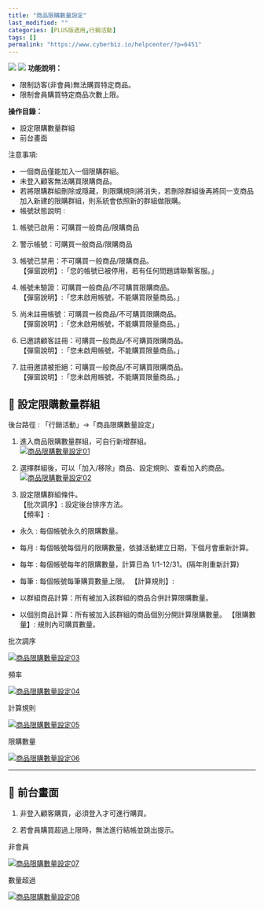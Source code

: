 ```yaml
---
title: "商品限購數量設定"
last_modified: ""
categories: [PLUS版適用,行銷活動]
tags: []
permalink: "https://www.cyberbiz.io/helpcenter/?p=6451"
---
```


![](https://www.cyberbiz.io/helpcenter/wp-content/uploads/一般版2.png)
![](https://www.cyberbiz.io/helpcenter/wp-content/uploads/PLUS版3.png)
**功能說明：**  

* 限制訪客(非會員)無法購買特定商品。
* 限制會員購買特定商品次數上限。

**操作目錄：**

* 設定限購數量群組
* 前台畫面

注意事項:  

* 一個商品僅能加入一個限購群組。
* 未登入顧客無法購買限購商品。
* 若將限購群組刪除或隱藏，則限購規則將消失，若刪除群組後再將同一支商品加入新建的限購群組，則系統會依照新的群組做限購。
* 帳號狀態說明 : 
1. 帳號已啟用：可購買一般商品/限購商品
2. 警示帳號：可購買一般商品/限購商品
3. 帳號已禁用：不可購買一般商品/限購商品。  
【彈窗說明】:「您的帳號已被停用，若有任何問題請聯繫客服。」

4. 帳號未驗證：可購買一般商品/不可購買限購商品。  
【彈窗說明】:「您未啟用帳號，不能購買限量商品。」

5. 尚未註冊帳號：可購買一般商品/不可購買限購商品。  
【彈窗說明】:「您未啟用帳號，不能購買限量商品。」

6. 已邀請顧客註冊：可購買一般商品/不可購買限購商品。  
【彈窗說明】:「您未啟用帳號，不能購買限量商品。」

7. 註冊邀請被拒絕：可購買一般商品/不可購買限購商品。  
【彈窗說明】:「您未啟用帳號，不能購買限量商品。」



## 📌 設定限購數量群組


後台路徑 :  「行銷活動」→「商品限購數量設定」  


1. 進入商品限購數量群組，可自行新增群組。  
[![商品限購數量設定01](https://www.cyberbiz.io/support/wp-content/uploads/商品限購數量設定01.png)](https://www.cyberbiz.io/support/wp-content/uploads/商品限購數量設定01.png)



2. 選擇群組後，可以「加入/移除」商品、設定規則、查看加入的商品。  
[![商品限購數量設定02](https://www.cyberbiz.io/support/wp-content/uploads/商品限購數量設定02.png)](https://www.cyberbiz.io/support/wp-content/uploads/商品限購數量設定02.png)



3. 設定限購群組條件。  
【批次調序】: 設定後台排序方法。  
【頻率】:

* 永久 : 每個帳號永久的限購數量。
* 每月 : 每個帳號每個月的限購數量，依據活動建立日期，下個月會重新計算。
* 每年 : 每個帳號每年的限購數量，計算日為 1/1-12/31。(隔年則重新計算)
* 每筆 : 每個帳號每筆購買數量上限。
【計算規則】:

* 以群組商品計算：所有被加入該群組的商品合併計算限購數量。
* 以個別商品計算：所有被加入該群組的商品個別分開計算限購數量。
【限購數量】: 規則內可購買數量。  


批次調序

[![商品限購數量設定03](https://www.cyberbiz.io/support/wp-content/uploads/商品限購數量設定03.png)](https://www.cyberbiz.io/support/wp-content/uploads/商品限購數量設定03.png)

頻率

[![商品限購數量設定04](https://www.cyberbiz.io/support/wp-content/uploads/商品限購數量設定04.png)](https://www.cyberbiz.io/support/wp-content/uploads/商品限購數量設定04.png)

計算規則

[![商品限購數量設定05](https://www.cyberbiz.io/support/wp-content/uploads/商品限購數量設定05.png)](https://www.cyberbiz.io/support/wp-content/uploads/商品限購數量設定05.png)

限購數量

[![商品限購數量設定06](https://www.cyberbiz.io/support/wp-content/uploads/商品限購數量設定06.png)](https://www.cyberbiz.io/support/wp-content/uploads/商品限購數量設定06.png)



* * *



## 📌 前台畫面



1. 非登入顧客購買，必須登入才可進行購買。


2. 若會員購買超過上限時，無法進行結帳並跳出提示。


非會員

[![商品限購數量設定07](https://www.cyberbiz.io/support/wp-content/uploads/商品限購數量設定07.png)](https://www.cyberbiz.io/support/wp-content/uploads/商品限購數量設定07.png)

數量超過

[![商品限購數量設定08](https://www.cyberbiz.io/support/wp-content/uploads/商品限購數量設定08.png)](https://www.cyberbiz.io/support/wp-content/uploads/商品限購數量設定08.png)


